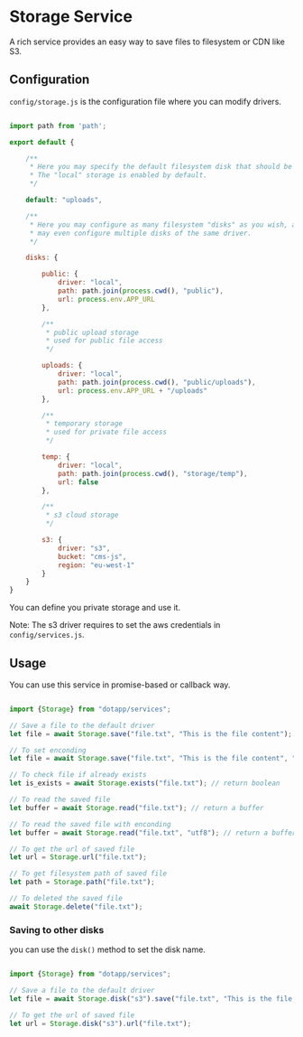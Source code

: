 # Storage Service

A rich service provides an easy way to save files to filesystem or CDN like S3.

## Configuration

`config/storage.js` is the configuration file where you can modify drivers.


``` javascript

import path from 'path';

export default {

    /**
     * Here you may specify the default filesystem disk that should be used.
     * The "local" storage is enabled by default.
     */

    default: "uploads",

    /**
     * Here you may configure as many filesystem "disks" as you wish, and you
     * may even configure multiple disks of the same driver.
     */

    disks: {

        public: {
            driver: "local",
            path: path.join(process.cwd(), "public"),
            url: process.env.APP_URL
        },

        /**
         * public upload storage
         * used for public file access
         */

        uploads: {
            driver: "local",
            path: path.join(process.cwd(), "public/uploads"),
            url: process.env.APP_URL + "/uploads"
        },

        /**
         * temporary storage
         * used for private file access
         */

        temp: {
            driver: "local",
            path: path.join(process.cwd(), "storage/temp"),
            url: false
        },

        /**
         * s3 cloud storage
         */

        s3: {
            driver: "s3",
            bucket: "cms-js",
            region: "eu-west-1"
        }
    }
}
```
You can define you private storage and use it.

Note: The s3 driver requires to set the aws credentials in `config/services.js`.



## Usage

You can use this service in promise-based or callback way.

``` javascript

import {Storage} from "dotapp/services";

// Save a file to the default driver
let file = await Storage.save("file.txt", "This is the file content");

// To set enconding
let file = await Storage.save("file.txt", "This is the file content", "utf8");

// To check file if already exists
let is_exists = await Storage.exists("file.txt"); // return boolean

// To read the saved file
let buffer = await Storage.read("file.txt"); // return a buffer

// To read the saved file with enconding
let buffer = await Storage.read("file.txt", "utf8"); // return a buffer

// To get the url of saved file
let url = Storage.url("file.txt");

// To get filesystem path of saved file
let path = Storage.path("file.txt");

// To deleted the saved file
await Storage.delete("file.txt");
```

### Saving to other disks

you can use the `disk()` method to set the disk name.

``` javascript

import {Storage} from "dotapp/services";

// Save a file to the default driver
let file = await Storage.disk("s3").save("file.txt", "This is the file content");

// To get the url of saved file
let url = Storage.disk("s3").url("file.txt");

```
